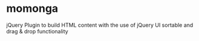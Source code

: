 # momonga
jQuery Plugin to build HTML content with the use of jQuery UI sortable and drag &amp; drop functionality
